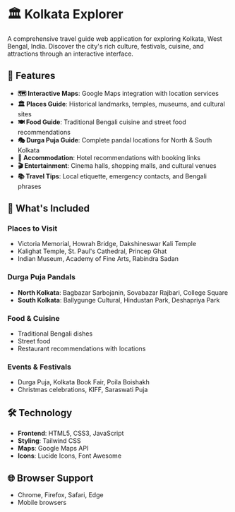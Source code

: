 # 🏛️ Kolkata Explorer

A comprehensive travel guide web application for exploring Kolkata, West Bengal, India. Discover the city's rich culture, festivals, cuisine, and attractions through an interactive interface.

## 🌟 Features

- **🗺️ Interactive Maps**: Google Maps integration with location services
- **🏛️ Places Guide**: Historical landmarks, temples, museums, and cultural sites
- **🍽️ Food Guide**: Traditional Bengali cuisine and street food recommendations
- **🎭 Durga Puja Guide**: Complete pandal locations for North & South Kolkata
- **🏨 Accommodation**: Hotel recommendations with booking links
- **🎬 Entertainment**: Cinema halls, shopping malls, and cultural venues
- **📚 Travel Tips**: Local etiquette, emergency contacts, and Bengali phrases

## 📱 What's Included

### Places to Visit
- Victoria Memorial, Howrah Bridge, Dakshineswar Kali Temple
- Kalighat Temple, St. Paul's Cathedral, Princep Ghat
- Indian Museum, Academy of Fine Arts, Rabindra Sadan

### Durga Puja Pandals
- **North Kolkata**: Bagbazar Sarbojanin, Sovabazar Rajbari, College Square
- **South Kolkata**: Ballygunge Cultural, Hindustan Park, Deshapriya Park

### Food & Cuisine
- Traditional Bengali dishes
- Street food 
- Restaurant recommendations with locations

### Events & Festivals
- Durga Puja, Kolkata Book Fair, Poila Boishakh
- Christmas celebrations, KIFF, Saraswati Puja

## 🛠️ Technology

- **Frontend**: HTML5, CSS3, JavaScript
- **Styling**: Tailwind CSS
- **Maps**: Google Maps API
- **Icons**: Lucide Icons, Font Awesome


## 🌐 Browser Support

- Chrome, Firefox, Safari, Edge
- Mobile browsers
